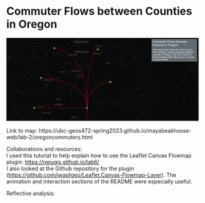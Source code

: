 # Commuter Flows between Counties in Oregon #

![](screenshot.png)

<p> Link to map: https://ubc-geos472-spring2023.github.io/mayabeakhouse-web/lab-2/oregoncommuters.html

Collaborations and resources: <br>
I used this tutorial to help explain how to use the Leaflet Canvas Flowmap plugin: https://neiugis.github.io/lab6/ <br>
I also looked at the Github repository for the plugin (https://github.com/jwasilgeo/Leaflet.Canvas-Flowmap-Layer). The animation and interaction sections of the README were especially useful.

Reflective analysis: <br>

</p>
